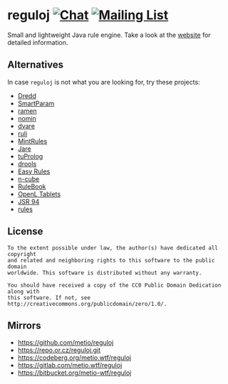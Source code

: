 # reguloj [![Chat](https://img.shields.io/badge/matrix-%reguloj:matrix.org-brightgreen.svg?style=social&label=Matrix)](https://matrix.to/#/#reguloj:matrix.org) [![Mailing List](https://img.shields.io/badge/email-reguloj%40metio.groups.io%20-brightgreen.svg?style=social&label=Mail)](https://metio.groups.io/g/reguloj/topics)

Small and lightweight Java rule engine. Take a look at the [website](https://reguloj.projects.metio.wtf) for detailed information.

## Alternatives

In case `reguloj` is not what you are looking for, try these projects:

- [Dredd](https://github.com/amsterdatech/Dredd)
- [SmartParam](https://github.com/smartparam/smartparam)
- [ramen](https://github.com/asgarth/ramen)
- [nomin](https://github.com/dobrynya/nomin)
- [dvare](https://github.com/dvare/dvare-rules)
- [ruli](https://github.com/mediavrog/ruli)
- [MintRules](https://github.com/augusto/MintRules)
- [Jare](https://github.com/uwegeercken/jare)
- [tuProlog](http://alice.unibo.it/xwiki/bin/view/Tuprolog/)
- [drools](https://www.drools.org/)
- [Easy Rules](https://github.com/j-easy/easy-rules)
- [n-cube](https://github.com/jdereg/n-cube)
- [RuleBook](https://github.com/deliveredtechnologies/rulebook)
- [OpenL Tablets](http://openl-tablets.org/)
- [JSR 94](https://jcp.org/en/jsr/detail?id=94)
- [rules](https://github.com/rlangbehn/rules)

## License

```
To the extent possible under law, the author(s) have dedicated all copyright
and related and neighboring rights to this software to the public domain
worldwide. This software is distributed without any warranty.

You should have received a copy of the CC0 Public Domain Dedication along with
this software. If not, see http://creativecommons.org/publicdomain/zero/1.0/.
```

## Mirrors

- https://github.com/metio/reguloj
- https://repo.or.cz/reguloj.git
- https://codeberg.org/metio.wtf/reguloj
- https://gitlab.com/metio.wtf/reguloj
- https://bitbucket.org/metio-wtf/reguloj
